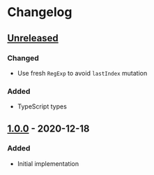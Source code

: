 # Changelog

## [Unreleased][]

### Changed

-   Use fresh `RegExp` to avoid `lastIndex` mutation

### Added

-   TypeScript types

## [1.0.0][] - 2020-12-18

### Added

-   Initial implementation

[unreleased]: https://github.com/niksy/string-match-all/compare/v1.0.0...HEAD
[1.0.0]: https://github.com/niksy/string-match-all/tree/v1.0.0
